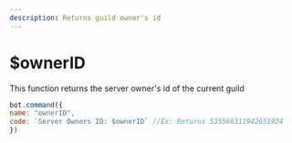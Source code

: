 ```yaml
---
description: Returns guild owner's id
---
```


# $ownerID

This function returns the server owner's id of the current guild

```javascript
bot.command({
name: "ownerID",
code: `Server Owners ID: $ownerID` //Ex: Returns 535566311942651924
})
```
